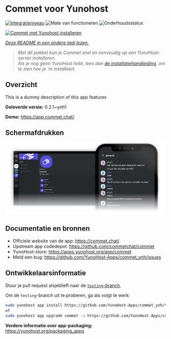 <!--
NB: Deze README is automatisch gegenereerd door <https://github.com/YunoHost/apps/tree/master/tools/readme_generator>
Hij mag NIET handmatig aangepast worden.
-->

# Commet voor Yunohost

[![Integratieniveau](https://dash.yunohost.org/integration/commet.svg)](https://ci-apps.yunohost.org/ci/apps/commet/) ![Mate van functioneren](https://ci-apps.yunohost.org/ci/badges/commet.status.svg) ![Onderhoudsstatus](https://ci-apps.yunohost.org/ci/badges/commet.maintain.svg)

[![Commet met Yunohost installeren](https://install-app.yunohost.org/install-with-yunohost.svg)](https://install-app.yunohost.org/?app=commet)

*[Deze README in een andere taal lezen.](./ALL_README.md)*

> *Met dit pakket kun je Commet snel en eenvoudig op een YunoHost-server installeren.*  
> *Als je nog geen YunoHost hebt, lees dan [de installatiehandleiding](https://yunohost.org/install), om te zien hoe je 'm installeert.*

## Overzicht

This is a dummy description of this app features


**Geleverde versie:** 0.2.1~ynh1

**Demo:** <https://app.commet.chat/>

## Schermafdrukken

![Schermafdrukken van Commet](./doc/screenshots/screenshot.png)

## Documentatie en bronnen

- Officiele website van de app: <https://commet.chat/>
- Upstream app codedepot: <https://github.com/commetchat/commet>
- YunoHost-store: <https://apps.yunohost.org/app/commet>
- Meld een bug: <https://github.com/YunoHost-Apps/commet_ynh/issues>

## Ontwikkelaarsinformatie

Stuur je pull request alsjeblieft naar de [`testing`-branch](https://github.com/YunoHost-Apps/commet_ynh/tree/testing).

Om de `testing`-branch uit te proberen, ga als volgt te werk:

```bash
sudo yunohost app install https://github.com/YunoHost-Apps/commet_ynh/tree/testing --debug
of
sudo yunohost app upgrade commet -u https://github.com/YunoHost-Apps/commet_ynh/tree/testing --debug
```

**Verdere informatie over app-packaging:** <https://yunohost.org/packaging_apps>
